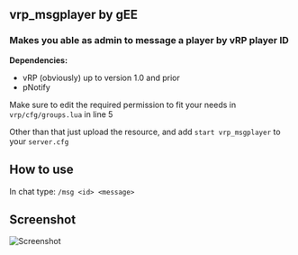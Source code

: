 
## vrp_msgplayer by gEE
### Makes you able as admin to message a player by vRP player ID


**Dependencies:**
- vRP (obviously) up to version 1.0 and prior
- pNotify

Make sure to edit the required permission to fit your needs in `vrp/cfg/groups.lua` in line 5

Other than that just upload the resource, and add `start vrp_msgplayer` to your `server.cfg`

## How to use

In chat type: `/msg <id> <message>`

## Screenshot
![Screenshot](https://i.imgur.com/QFHUNPR.jpg)
